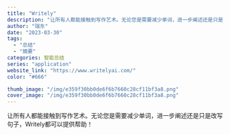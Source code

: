 ```yaml
---
title: "Writely"
description: "让所有人都能接触到写作艺术。无论您是需要减少单词，进一步阐述还是只是改写句子，Writely都可以提供帮助！ "
author: "瑞东"
date: "2023-03-30"
tags:
  - "总结"
  - "摘要"
categories: 智能总结
series: "application"
website_link: "https://www.writelyai.com/"
color: "#666"

thumb_image: "/img/e359f30bb0de6f6b7660c28cf11bf3a8.png"
cover_image: "/img/e359f30bb0de6f6b7660c28cf11bf3a8.png"
---
```


让所有人都能接触到写作艺术。无论您是需要减少单词，进一步阐述还是只是改写句子，Writely都可以提供帮助！ 